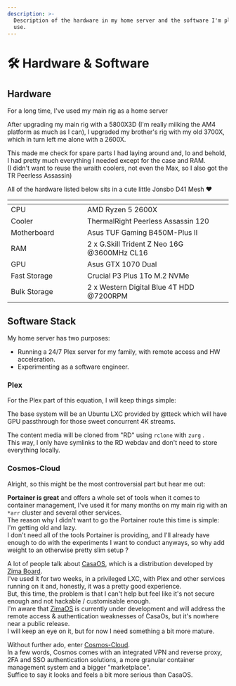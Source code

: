 ```yaml
---
description: >-
  Description of the hardware in my home server and the software I'm planning to
  use.
---
```


# 🛠️ Hardware & Software

## Hardware

For a long time, I've used my main rig as a home server&#x20;

After upgrading my main rig with a 5800X3D (I'm really milking the AM4 platform as much as I can), I upgraded my brother's rig with my old 3700X, which in turn left me alone with a 2600X.

This made me check for spare parts I had laying around and, lo and behold, I had pretty much everything I needed except for the case and RAM.\
(I didn't want to reuse the wraith coolers, not even the Max, so I also got the TR Peerless Assassin)

All of the hardware listed below sits in a cute little Jonsbo D41 Mesh :heart:

<table data-header-hidden><thead><tr><th width="158"></th><th></th></tr></thead><tbody><tr><td>CPU</td><td>AMD Ryzen 5 2600X</td></tr><tr><td>Cooler</td><td>ThermalRight Peerless Assassin 120</td></tr><tr><td>Motherboard</td><td>Asus TUF Gaming B450M-Plus II</td></tr><tr><td>RAM</td><td>2 x G.Skill Trident Z Neo 16G @3600MHz CL16</td></tr><tr><td>GPU</td><td>Asus GTX 1070 Dual</td></tr><tr><td>Fast Storage</td><td>Crucial P3 Plus 1To M.2 NVMe </td></tr><tr><td>Bulk Storage</td><td>2 x Western Digital Blue 4T HDD @7200RPM </td></tr></tbody></table>

## Software Stack

My home server has two purposes:

* Running a 24/7 Plex server for my family, with remote access and HW acceleration.
* Experimenting as a software engineer.

### Plex

For the Plex part of this equation, I will keep things simple:

The base system will be an Ubuntu LXC provided by @tteck which will have GPU passthrough for those sweet concurrent 4K streams.

The content media will be cloned from "RD" using `rclone` with `zurg` .\
This way, I only have symlinks to the RD webdav and don't need to store everything locally.

### Cosmos-Cloud

Alright, so this might be the most controversial part but hear me out:

**Portainer is great** and offers a whole set of tools when it comes to container management, I've used it for many months on my main rig with an `*arr` cluster and several other services.\
The reason why I didn't want to go the Portainer route this time is simple: I'm getting old and lazy.\
I don't need all of the tools Portainer is providing, and I'll already have enough to do with the experiments I want to conduct anyways, so why add weight to an otherwise pretty slim setup ?

A lot of people talk about [CasaOS](https://casaos.io/), which is a distribution developed by [Zima Board](https://www.zimaboard.com/).\
I've used it for two weeks, in a privileged LXC, with Plex and other services running on it and, honestly, it was a pretty good experience.\
But, this time, the problem is that I can't help but feel like it's not secure enough and not hackable / customisable enough.\
I'm aware that [ZimaOS](https://github.com/IceWhaleTech/zimaos-rauc) is currently under development and will address the remote access & authentication weaknesses of CasaOs, but it's nowhere near a public release.\
I will keep an eye on it, but for now I need something a bit more mature.

Without further ado, enter [Cosmos-Cloud](https://cosmos-cloud.io/).\
In a few words, Cosmos comes with an integrated VPN and reverse proxy, 2FA and SSO authentication solutions, a more granular container management system and a bigger "marketplace".\
Suffice to say it looks and feels a bit more serious than CasaOS.


